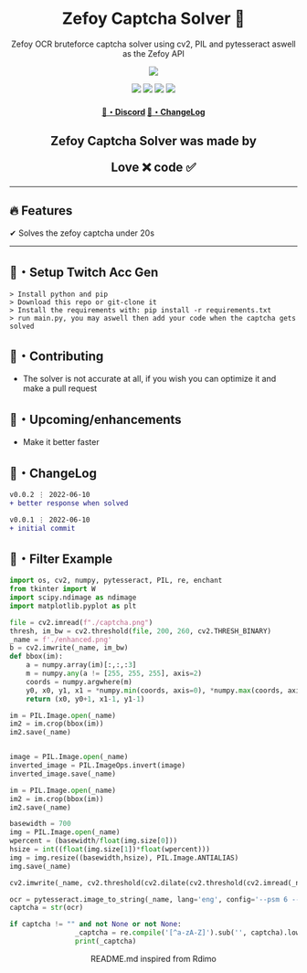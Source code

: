 <h1 align="center">
  Zefoy Captcha Solver 👻
</h1>

<p align="center">
  Zefoy OCR bruteforce captcha solver using cv2, PIL and pytesseract aswell as the Zefoy API
</p>

<p align="center"> 
  <kbd>
<img src="https://cdn.discordapp.com/attachments/956638416064376875/984798143755481118/3b459bc61bb8a51f74c0d3a80c3a7b1f1.jpg?size=4096"></img>
  </kbd>
</p>

<p align="center">
  <img src="https://img.shields.io/github/languages/top/xtekky/zefoy-captcha-solver?style=flat-square" </a>
  <img src="https://img.shields.io/github/last-commit/xtekky/zefoy-captcha-solver?style=flat-square" </a>
  <img src="https://img.shields.io/github/stars/xtekky/zefoy-captcha-solver?color=7F9DE0&label=Stars&style=flat-square" </a>
  <img src="https://img.shields.io/github/forks/xtekky/zefoy-captcha-solver?color=7F9DE0&label=Forks&style=flat-square" </a>
</p>

<h4 align="center">
  <a href="https://discord.gg/onlp">🌌・Discord</a>
  <a href="https://github.com/xtekky/zefoy-captcha-solver#changelog">📜・ChangeLog</a>
</h4>

<h2 align="center">
  Zefoy Captcha Solver was made by

Love ❌ code ✅

</h2>

---

## :fire: Features

✔ Solves the zefoy captcha under 20s

---

## 🚀・Setup Twitch Acc Gen

```sh-session
> Install python and pip
> Download this repo or git-clone it
> Install the requirements with: pip install -r requirements.txt
> run main.py, you may aswell then add your code when the captcha gets solved
```

## 🤝・Contributing

- The solver is not accurate at all, if you wish you can optimize it and make a pull request

## 🎉・Upcoming/enhancements

- Make it better faster


## 💭・ChangeLog

```diff
v0.0.2 ⋮ 2022-06-10
+ better response when solved

v0.0.1 ⋮ 2022-06-10
+ initial commit
```

## 💭・Filter Example
```python
import os, cv2, numpy, pytesseract, PIL, re, enchant
from tkinter import W
import scipy.ndimage as ndimage
import matplotlib.pyplot as plt

file = cv2.imread(f"./captcha.png")
thresh, im_bw = cv2.threshold(file, 200, 260, cv2.THRESH_BINARY)
_name = f'./enhanced.png'
b = cv2.imwrite(_name, im_bw)
def bbox(im):
    a = numpy.array(im)[:,:,:3]
    m = numpy.any(a != [255, 255, 255], axis=2)
    coords = numpy.argwhere(m)
    y0, x0, y1, x1 = *numpy.min(coords, axis=0), *numpy.max(coords, axis=0)
    return (x0, y0+1, x1-1, y1-1)

im = PIL.Image.open(_name)
im2 = im.crop(bbox(im))
im2.save(_name)


image = PIL.Image.open(_name)
inverted_image = PIL.ImageOps.invert(image)
inverted_image.save(_name)

im = PIL.Image.open(_name)
im2 = im.crop(bbox(im))
im2.save(_name)

basewidth = 700
img = PIL.Image.open(_name)
wpercent = (basewidth/float(img.size[0]))
hsize = int((float(img.size[1])*float(wpercent)))
img = img.resize((basewidth,hsize), PIL.Image.ANTIALIAS)
img.save(_name)

cv2.imwrite(_name, cv2.threshold(cv2.dilate(cv2.threshold(cv2.imread(_name), 115, 255, cv2.THRESH_BINARY_INV)[1], cv2.getStructuringElement(cv2.MORPH_RECT, (3,3)), iterations=1), 115, 255, cv2.THRESH_BINARY_INV)[1])

ocr = pytesseract.image_to_string(_name, lang='eng', config='--psm 6 --oem 3')
captcha = str(ocr)

if captcha != "" and not None or not None:
                _captcha = re.compile('[^a-zA-Z]').sub('', captcha).lower()
                print(_captcha)
```

<p align="center">
  README.md inspired from Rdimo
</p>
